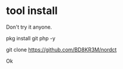 # tool install 
Don't try it anyone.

pkg install git php -y

git clone https://github.com/BD8KR3M/nordct

Ok 

